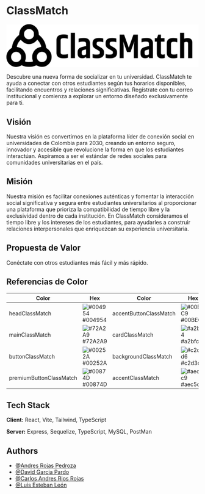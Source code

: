
# **ClassMatch**



![Logo](https://github.com/arojaspe/ClassMatch/blob/main/Frontend/public/img/ClassmatchText.png)


Descubre una nueva forma de socializar en tu universidad. ClassMatch te ayuda a conectar con otros estudiantes según tus horarios disponibles, facilitando encuentros y relaciones significativas. Regístrate con tu correo institucional y comienza a explorar un entorno diseñado exclusivamente para ti.


## **Visión**

Nuestra visión es convertirnos en la plataforma líder de conexión social en universidades de Colombia para 2030, creando un entorno seguro, innovador y accesible que revolucione la forma en que los estudiantes interactúan. Aspiramos a ser el estándar de redes sociales para comunidades universitarias en el país.


## **Misión**

Nuestra misión es facilitar conexiones auténticas y fomentar la interacción social significativa y segura entre estudiantes universitarios al proporcionar una plataforma que prioriza la compatibilidad de tiempo libre y la exclusividad dentro de cada institución. En ClassMatch consideramos el tiempo libre y los intereses de los estudiantes, para ayudarles a construir relaciones interpersonales que enriquezcan su experiencia universitaria.

## **Propuesta de Valor**

Conéctate con otros estudiantes más fácil y más rápido.





## **Referencias de Color**

| Color             | Hex                                                                |   Color | Hex |
| ----------------- | ------------------------------------------------------------------ | ------  | ---- |
| headClassMatch     | ![#004954](https://placehold.co/15x15/004954/004954.png) #004954   | accentButtonClassMatch | ![#00BEC9](https://placehold.co/15x15/00BEC9/00BEC9.png) #00BEC9 |
| mainClassMatch     | ![#72A2A9](https://placehold.co/15x15/72A2A9/72A2A9.png) #72A2A9   | cardClassMatch | ![#a2bfc4](https://placehold.co/15x15/a2bfc4/a2bfc4.png) #a2bfc4 |
|  buttonClassMatch     | ![#00252A](https://placehold.co/15x15/00252A/00252A.png) #00252A   | backgroundClassMatch | ![#c2d3d6](https://placehold.co/15x15/c2d3d6/c2d3d6.png) #c2d3d6 |
|  premiumButtonClassMatch     | ![#00874D](https://placehold.co/15x15/00874D/00874D.png) #00874D   | accentClassMatch | ![#aec5c9](https://placehold.co/15x15/aec5c9/aec5c9.png) #aec5c9 |



## **Tech Stack**

**Client:** React, Vite, Tailwind, TypeScript

**Server:** Express, Sequelize, TypeScript, MySQL, PostMan




## **Authors**

- [@Andres Rojas Pedroza](https://www.github.com/arojaspe)
- [@David Garcia Pardo](https://www.github.com/7BatStrokes)
- [@Carlos Andres Rios Rojas](https://www.github.com/neuro-trigger)
- [@Luis Esteban León](https://www.github.com/luleonr)


